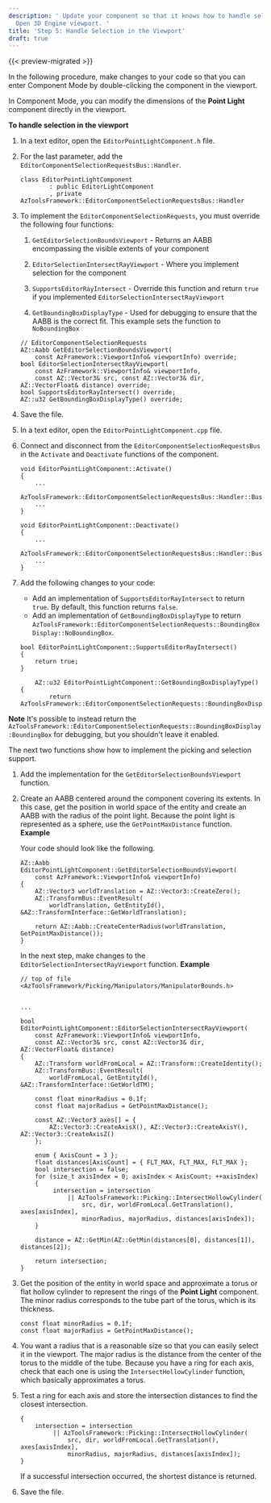 ```yaml
---
description: ' Update your component so that it knows how to handle selection in the
  Open 3D Engine viewport. '
title: 'Step 5: Handle Selection in the Viewport'
draft: true
---
```


{{< preview-migrated >}}

In the following procedure, make changes to your code so that you can enter Component Mode by double-clicking the component in the viewport.

 In Component Mode, you can modify the dimensions of the **Point Light** component directly in the viewport.

**To handle selection in the viewport**

1. In a text editor, open the `EditorPointLightComponent.h` file.

1. For the last parameter, add the `EditorComponentSelectionRequestsBus::Handler`.

   ```
   class EditorPointLightComponent
           : public EditorLightComponent
           , private AzToolsFramework::EditorComponentSelectionRequestsBus::Handler
   ```

1. To implement the `EditorComponentSelectionRequests`, you must override the following four functions:

   1. `GetEditorSelectionBoundsViewport` - Returns an AABB encompassing the visible extents of your component

   1. `EditorSelectionIntersectRayViewport` - Where you implement selection for the component

   1. `SupportsEditorRayIntersect` - Override this function and return `true` if you implemented `EditorSelectionIntersectRayViewport`

   1. `GetBoundingBoxDisplayType` - Used for debugging to ensure that the AABB is the correct fit. This example sets the function to `NoBoundingBox`

   ```
   // EditorComponentSelectionRequests
   AZ::Aabb GetEditorSelectionBoundsViewport(
       const AzFramework::ViewportInfo& viewportInfo) override;
   bool EditorSelectionIntersectRayViewport(
       const AzFramework::ViewportInfo& viewportInfo,
       const AZ::Vector3& src, const AZ::Vector3& dir, AZ::VectorFloat& distance) override;
   bool SupportsEditorRayIntersect() override;
   AZ::u32 GetBoundingBoxDisplayType() override;
   ```

1. Save the file.

1. In a text editor, open the `EditorPointLightComponent.cpp` file.

1. Connect and disconnect from the `EditorComponentSelectionRequestsBus` in the `Activate` and `Deactivate` functions of the component.

   ```
   void EditorPointLightComponent::Activate()
   {
       ...
       AzToolsFramework::EditorComponentSelectionRequestsBus::Handler::BusConnect(GetEntityId());
       ...
   }

   void EditorPointLightComponent::Deactivate()
   {
       ...
       AzToolsFramework::EditorComponentSelectionRequestsBus::Handler::BusDisconnect();
       ...
   }
   ```

1. Add the following changes to your code:
   + Add an implementation of `SupportsEditorRayIntersect` to return `true`. By default, this function returns `false`.
   + Add an implementation of `GetBoundingBoxDisplayType` to return `AzToolsFramework::EditorComponentSelectionRequests::BoundingBoxDisplay::NoBoundingBox`.

   ```
   bool EditorPointLightComponent::SupportsEditorRayIntersect()
   {
       return true;
   }

       AZ::u32 EditorPointLightComponent::GetBoundingBoxDisplayType()
   {
           return AzToolsFramework::EditorComponentSelectionRequests::BoundingBoxDisplay::NoBoundingBox;}
   ```
**Note**
It's possible to instead return the `AzToolsFramework::EditorComponentSelectionRequests::BoundingBoxDisplay:BoundingBox` for debugging, but you shouldn't leave it enabled.

   The next two functions show how to implement the picking and selection support.

1. Add the implementation for the `GetEditorSelectionBoundsViewport` function.

1. Create an AABB centered around the component covering its extents. In this case, get the position in world space of the entity and create an AABB with the radius of the point light. Because the point light is represented as a sphere, use the `GetPointMaxDistance` function.
**Example**

   Your code should look like the following.

   ```
   AZ::Aabb EditorPointLightComponent::GetEditorSelectionBoundsViewport(
       const AzFramework::ViewportInfo& viewportInfo)
   {
       AZ::Vector3 worldTranslation = AZ::Vector3::CreateZero();
       AZ::TransformBus::EventResult(
           worldTranslation, GetEntityId(), &AZ::TransformInterface::GetWorldTranslation);

       return AZ::Aabb::CreateCenterRadius(worldTranslation, GetPointMaxDistance());
   }
   ```

   In the next step, make changes to the `EditorSelectionIntersectRayViewport` function.
**Example**

   ```
   // top of file
   <AzToolsFramework/Picking/Manipulators/ManipulatorBounds.h>


   ...

   bool EditorPointLightComponent::EditorSelectionIntersectRayViewport(
       const AzFramework::ViewportInfo& viewportInfo,
       const AZ::Vector3& src, const AZ::Vector3& dir, AZ::VectorFloat& distance)
   {
       AZ::Transform worldFromLocal = AZ::Transform::CreateIdentity();
       AZ::TransformBus::EventResult(
           worldFromLocal, GetEntityId(), &AZ::TransformInterface::GetWorldTM);

       const float minorRadius = 0.1f;
       const float majorRadius = GetPointMaxDistance();

       const AZ::Vector3 axes[] = {
           AZ::Vector3::CreateAxisX(), AZ::Vector3::CreateAxisY(), AZ::Vector3::CreateAxisZ()
       };

       enum { AxisCount = 3 };
       float distances[AxisCount] = { FLT_MAX, FLT_MAX, FLT_MAX };
       bool intersection = false;
       for (size_t axisIndex = 0; axisIndex < AxisCount; ++axisIndex)
       {
            intersection = intersection
                || AzToolsFramework::Picking::IntersectHollowCylinder(
                    src, dir, worldFromLocal.GetTranslation(), axes[axisIndex],
                    minorRadius, majorRadius, distances[axisIndex]);
       }

       distance = AZ::GetMin(AZ::GetMin(distances[0], distances[1]), distances[2]);

       return intersection;
   }
   ```

1. Get the position of the entity in world space and approximate a torus or flat hollow cylinder to represent the rings of the **Point Light** component. The minor radius corresponds to the tube part of the torus, which is its thickness.

   ```
   const float minorRadius = 0.1f;
   const float majorRadius = GetPointMaxDistance();
   ```

1. You want a radius that is a reasonable size so that you can easily select it in the viewport. The major radius is the distance from the center of the torus to the middle of the tube. Because you have a ring for each axis, check that each one is using the `IntersectHollowCylinder` function, which basically approximates a torus.

1. Test a ring for each axis and store the intersection distances to find the closest intersection.

   ```
   {
       intersection = intersection
            || AzToolsFramework::Picking::IntersectHollowCylinder(
                src, dir, worldFromLocal.GetTranslation(), axes[axisIndex],
                minorRadius, majorRadius, distances[axisIndex]);
   }
   ```

   If a successful intersection occurred, the shortest distance is returned.

1. Save the file.
